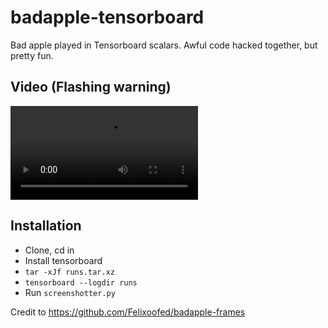 # badapple-tensorboard

Bad apple played in Tensorboard scalars. Awful code hacked together, but pretty fun.

## Video (Flashing warning)

![video](https://github.com/JBlitzar/badapple-tensorboard/raw/refs/heads/main/frames_20250817_172506.mp4)

## Installation

- Clone, cd in
- Install tensorboard
- `tar -xJf runs.tar.xz`
- `tensorboard --logdir runs`
- Run `screenshotter.py`

Credit to https://github.com/Felixoofed/badapple-frames
